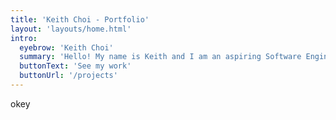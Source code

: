 ```yaml
---
title: 'Keith Choi - Portfolio'
layout: 'layouts/home.html'
intro:
  eyebrow: 'Keith Choi'
  summary: 'Hello! My name is Keith and I am an aspiring Software Engineer with side interests in Machine Learning and Game Development'
  buttonText: 'See my work'
  buttonUrl: '/projects'
---
```


okey
